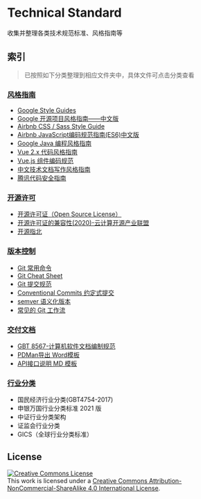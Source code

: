 # Technical Standard
收集并整理各类技术规范标准、风格指南等



## 索引

> 已按照如下分类整理到相应文件夹中，具体文件可点击分类查看

###  [风格指南](./style-guide/)

  - [Google Style Guides](https://github.com/google/styleguide)
  - [Google 开源项目风格指南——中文版](https://github.com/zh-google-styleguide/zh-google-styleguide)
  - [Airbnb CSS / Sass Style Guide](./style-guide/airbnb-css-style-guide.md)
  - [Airbnb JavaScript编码规范指南(ES6)中文版](./style-guide/airbnb-javascript-style-guide.md)
  - [Google Java 编程风格指南](./style-guide/google-java-style-guide.md)
  - [Vue 2.x 代码风格指南](./style-guide/vue-v2-style-guide.md)
  - [Vue.js 组件编码规范](./style-guide/vuejs-component-style-guide.md)
  - [中文技术文档写作风格指南](https://github.com/yikeke/zh-style-guide)
  - [腾讯代码安全指南](./style-guide/tencent-secguide)

###  [开源许可](./open-source/)

- [开源许可证（Open Source License）](./open-source/open-source-license.md)
- [开源许可证的兼容性(2020)-云计算开源产业联盟](./open-source/开源许可证兼容性指南.md)
- [开源指北](https://oschina.gitee.io/opensource-guide/)

###  [版本控制](./version-control/)

- [Git 常用命令](./version-control/git-command.md)
- [Git Cheat Sheet](./version-control/git-cheat-sheet.md)
- [Git 提交规范](./version-control/git-commit-message.md)
- [Conventional Commits 约定式提交](./version-control/conventional-commits.md)
- [semver 语义化版本](./version-control/semver-cn-v2.0.0.md)
- [常见的 Git 工作流](./version-control/git-workflow.md)

### [交付文档](./delivery-document/)

- [GBT 8567-计算机软件文档编制规范](./delivery-document/GBT8567-2006/)
- [PDMan导出 Word模板](./delivery-document/pdman_word_template.docx)
- [API接口说明 MD 模板](./delivery-document/api-doc-template.md)

### [行业分类](./industrial-classification/)

- 国民经济行业分类(GBT4754-2017)
- 申银万国行业分类标准 2021 版
- 中证行业分类架构
- 证监会行业分类
- GICS（全球行业分类标准）

## License

<a rel="license" href="http://creativecommons.org/licenses/by-nc-sa/4.0/"><img alt="Creative Commons License" style="border-width:0" src="https://i.creativecommons.org/l/by-nc-sa/4.0/88x31.png" /></a><br />This work is licensed under a <a rel="license" href="http://creativecommons.org/licenses/by-nc-sa/4.0/">Creative Commons Attribution-NonCommercial-ShareAlike 4.0 International License</a>.
